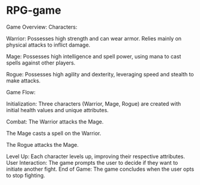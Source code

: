 # RPG-game
Game Overview:
Characters:

Warrior: Possesses high strength and can wear armor. Relies mainly on physical attacks to inflict damage.

Mage: Possesses high intelligence and spell power, using mana to cast spells against other players.

Rogue: Possesses high agility and dexterity, leveraging speed and stealth to make attacks.

Game Flow:

Initialization: Three characters (Warrior, Mage, Rogue) are created with initial health values and unique attributes.

Combat:
The Warrior attacks the Mage.

The Mage casts a spell on the Warrior.

The Rogue attacks the Mage.

Level Up: Each character levels up, improving their respective attributes.
User Interaction: The game prompts the user to decide if they want to initiate another fight.
End of Game: The game concludes when the user opts to stop fighting.
